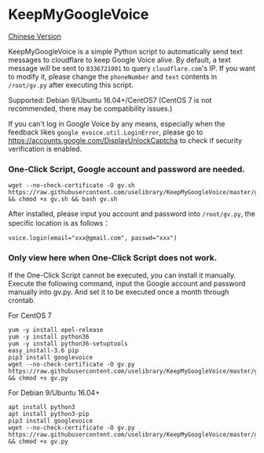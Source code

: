 # KeepMyGoogleVoice

[Chinese Version](https://github.com/uselibrary/KeepMyGoogleVoice/blob/master/README.md)

KeepMyGoogleVoice is a simple Python script to automatically send text messages to cloudflare to keep Google Voice alive. By default, a text message will be sent to  `8336721001` to query `cloudflare.com`'s IP.
If you want to modify it, please change the `phoneNumber` and `text` contents in `/root/gv.py` after executing this script.



Supported: Debian 9/Ubuntu 16.04+/CentOS7  (CentOS 7 is not recommended, there may be compatibility issues.)

If you can't log in Google Voice by any means, especially when the feedback likes  `google evoice.util.LoginError`, please go to https://accounts.google.com/DisplayUnlockCaptcha to check if security verification is enabled.



### One-Click Script, Google account and password are needed.



```
wget --no-check-certificate -O gv.sh https://raw.githubusercontent.com/uselibrary/KeepMyGoogleVoice/master/gv.sh && chmod +x gv.sh && bash gv.sh
```

After installed, please input  you account and password into `/root/gv.py`, the specific location is as follows：

```
voice.login(email="xxx@gmail.com", passwd="xxx")
```



### Only view here when One-Click Script does not work.



If the One-Click Script cannot be executed, you can install it manually. Execute the following command, input the Google account and password manually into gv.py. And set it to be executed once a month through crontab.


For CentOS 7
```
yum -y install epel-release
yum -y install python36
yum -y install python36-setuptools
easy_install-3.6 pip
pip3 install googlevoice
wget --no-check-certificate -O gv.py https://raw.githubusercontent.com/uselibrary/KeepMyGoogleVoice/master/gv.py && chmod +x gv.py
```
For Debian 9/Ubuntu 16.04+
```
apt install python3
apt install python3-pip
pip3 install googlevoice
wget --no-check-certificate -O gv.py https://raw.githubusercontent.com/uselibrary/KeepMyGoogleVoice/master/gv.py && chmod +x gv.py
```
